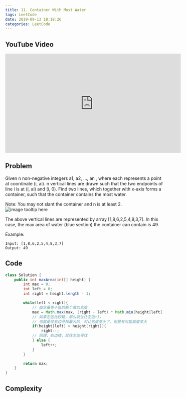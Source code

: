 ```yaml
---
title: 11. Container With Most Water
tags: LeetCode
date: 2019-09-13 18:18:26
categories: LeetCode
---
```


## YouTube Video

<iframe width="560" height="315" src="https://www.youtube.com/embed/lK8fEghxJ0c" frameborder="0" allow="accelerometer; autoplay; encrypted-media; gyroscope; picture-in-picture" allowfullscreen></iframe>

## Problem

Given n non-negative integers a1, a2, ..., an , where each represents a point at coordinate (i, ai). n vertical lines are drawn such that the two endpoints of line i is at (i, ai) and (i, 0). Find two lines, which together with x-axis forms a container, such that the container contains the most water.

Note: You may not slant the container and n is at least 2.
![image tooltip here](/assets/11.jpg)

The above vertical lines are represented by array [1,8,6,2,5,4,8,3,7]. In this case, the max area of water (blue section) the container can contain is 49.

Example:

```
Input: [1,8,6,2,5,4,8,3,7]
Output: 49
```

## Code

```java
class Solution {
    public int maxArea(int[] height) {
        int max = 0;
        int left = 0;
        int right = height.length - 1;

        while(left < right){
            // 盛水量等于低的那个乘以宽度
            max = Math.max(max, (right - left) * Math.min(height[left], height[right]));
            // 如果左边比较矮，那么就让让左边+1，
            // 也就是往右边寻找最大的，对让宽度变小了，但是有可能高度变大
            if(height[left] > height[right]){
                right--;
            // 同理，右边矮，就往左边寻找
            } else {
                left++;
            }
        }

        return max;
    }
}
```

## Complexity
